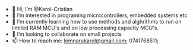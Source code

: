 - 👋 Hi, I’m @Karol-Cristian
- 👀 I’m interested in programing microcontrollers, embedded systems etc
- 🌱 I’m currently learning how to use methods and alghrithms to run on limited RAM MCU's  and on low processing capacity MCU's.
- 💞️ I’m looking to collaborate on small projects
- 📫 How to reach me: lemnarukarol@gmail.com; 0741768511;

